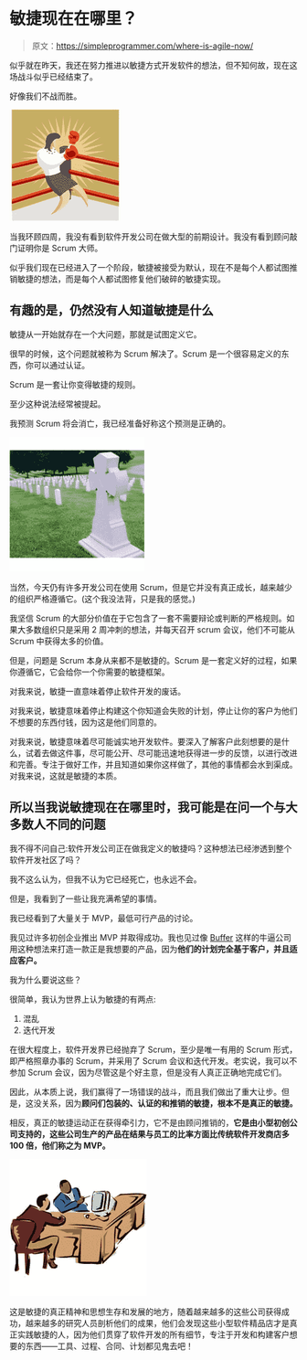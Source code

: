 # 敏捷现在在哪里？

> 原文：<https://simpleprogrammer.com/where-is-agile-now/>

似乎就在昨天，我还在努力推进以敏捷方式开发软件的想法，但不知何故，现在这场战斗似乎已经结束了。

好像我们不战而胜。



![fight](img/79eb9b7267739b62fffb63c722ab3bdd.png "fight")



当我环顾四周，我没有看到软件开发公司在做大型的前期设计。我没有看到顾问敲门证明你是 Scrum 大师。

似乎我们现在已经进入了一个阶段，敏捷被接受为默认，现在不是每个人都试图推销敏捷的想法，而是每个人都试图修复他们破碎的敏捷实现。

## 有趣的是，仍然没有人知道敏捷是什么

敏捷从一开始就存在一个大问题，那就是试图定义它。

很早的时候，这个问题就被称为 Scrum 解决了。Scrum 是一个很容易定义的东西，你可以通过认证。

Scrum 是一套让你变得敏捷的规则。

至少这种说法经常被提起。

我预测 Scrum 将会消亡，我已经准备好称这个预测是正确的。



![scrumdead](img/83613dcc3e922d6729c35c9215ce8988.png "scrumdead")



当然，今天仍有许多开发公司在使用 Scrum，但是它并没有真正成长，越来越少的组织严格遵循它。(这个我没法背，只是我的感觉。)

我坚信 Scrum 的大部分价值在于它包含了一套不需要辩论或判断的严格规则。如果大多数组织只是采用 2 周冲刺的想法，并每天召开 scrum 会议，他们不可能从 Scrum 中获得太多的价值。

但是，问题是 Scrum 本身从来都不是敏捷的。Scrum 是一套定义好的过程，如果你遵循它，它会给你一个你需要的敏捷框架。

对我来说，敏捷一直意味着停止软件开发的废话。

对我来说，敏捷意味着停止构建这个你知道会失败的计划，停止让你的客户为他们不想要的东西付钱，因为这是他们同意的。

对我来说，敏捷意味着尽可能诚实地开发软件。要深入了解客户此刻想要的是什么，试着去做这件事，尽可能公开、尽可能迅速地获得进一步的反馈，以进行改进和完善。专注于做好工作，并且知道如果你这样做了，其他的事情都会水到渠成。对我来说，这就是敏捷的本质。

## 所以当我说敏捷现在在哪里时，我可能是在问一个与大多数人不同的问题

我不得不问自己:软件开发公司正在做我定义的敏捷吗？这种想法已经渗透到整个软件开发社区了吗？

我不这么认为，但我不认为它已经死亡，也永远不会。

但是，我看到了一些让我充满希望的事情。

我已经看到了大量关于 MVP，最低可行产品的讨论。

我见过许多初创企业推出 MVP 并取得成功。我也见过像 [Buffer](http://bufferapp.com/) 这样的牛逼公司用这种想法来打造一款正是我想要的产品，因为**他们的计划完全基于客户，并且适应客户。**

我为什么要说这些？

很简单，我认为世界上认为敏捷的有两点:

1.  混乱
2.  迭代开发

在很大程度上，软件开发界已经抛弃了 Scrum，至少是唯一有用的 Scrum 形式，即严格照章办事的 Scrum，并采用了 Scrum 会议和迭代开发。老实说，我可以不参加 Scrum 会议，因为尽管这是个好主意，但是没有人真正正确地完成它们。

因此，从本质上说，我们赢得了一场错误的战斗，而且我们做出了重大让步。但是，这没关系，因为**顾问们包装的、认证的和推销的敏捷，根本不是真正的敏捷。**

相反，真正的敏捷运动正在获得牵引力，它不是由顾问推销的，**它是由小型初创公司支持的，这些公司生产的产品在结果与员工的比率方面比传统软件开发商店多 100 倍，他们称之为 MVP。**



![customer](img/d759d5f1d2a54817f6c8d4feed71582a.png "customer")



这是敏捷的真正精神和思想生存和发展的地方，随着越来越多的这些公司获得成功，越来越多的研究人员剖析他们的成果，他们会发现这些小型软件精品店才是真正实践敏捷的人，因为他们贯穿了软件开发的所有细节，专注于开发和构建客户想要的东西——工具、过程、合同、计划都见鬼去吧！